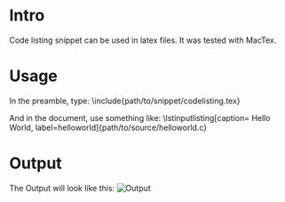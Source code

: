 # Intro 
Code listing snippet can be used in latex files.
It was tested with MacTex. 

# Usage
In the preamble, type: 
\include{path/to/snippet/codelisting.tex}

And in the document, use something like: 
\lstinputlisting[caption= Hello World, label=helloworld]{path/to/source/helloworld.c}

# Output

The Output will look like this: 
![Output](https://github.com/olivererxleben/Latex-Files/blob/master/snippets/codelisting/screen.png)